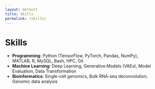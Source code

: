 ```yaml
---
layout: default
title: Skills
permalink: /skills/
---
```


# Skills

- **Programming**: Python (TensorFlow, PyTorch, Pandas, NumPy), MATLAB, R, MySQL, Bash, HPC, Git
- **Machine Learning**: Deep Learning, Generative Models (VAEs), Model Evaluation, Data Transformation
- **Bioinformatics**: Single-cell genomics, Bulk RNA-seq deconvolution, Genomic data analysis
